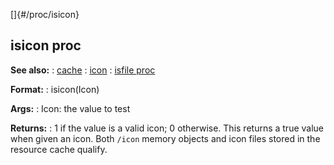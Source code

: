 []{#/proc/isicon}
## isicon proc
**See also:**
:   [cache](#/DM/cache)
:   [icon](#/icon)
:   [isfile proc](#/proc/isfile)
<!-- -->
**Format:**
:   isicon(Icon)
<!-- -->
**Args:**
:   Icon: the value to test
<!-- -->
**Returns:**
:   1 if the value is a valid icon; 0 otherwise.
This returns a true value when given an icon. Both `/icon` memory
objects and icon files stored in the resource cache qualify.